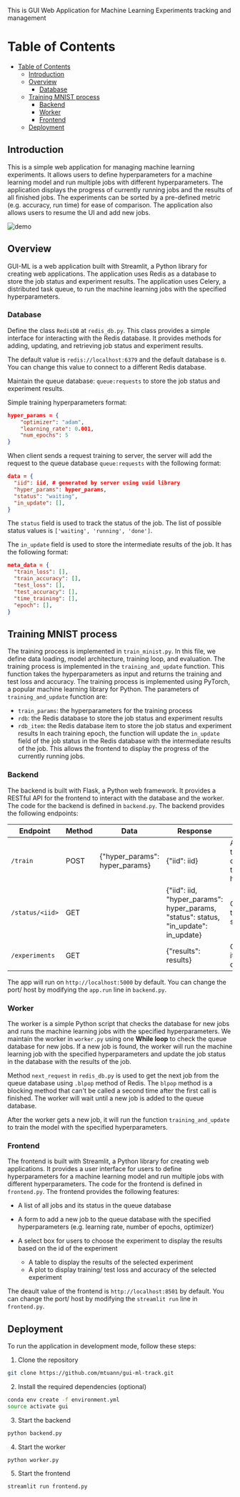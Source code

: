 This is GUI Web Application for Machine Learning Experiments tracking and management

# Table of Contents
- [Table of Contents](#table-of-contents)
  - [Introduction](#introduction)
  - [Overview](#overview)
    - [Database](#database)
  - [Training MNIST process](#training-mnist-process)
    - [Backend](#backend)
    - [Worker](#worker)
    - [Frontend](#frontend)
  - [Deployment](#deployment)
  


## Introduction

This is a simple web application for managing machine learning experiments. It allows users to define hyperparameters for a machine learning model and run multiple jobs with different hyperparameters. The application displays the progress of currently running jobs and the results of all finished jobs. The experiments can be sorted by a pre-defined metric (e.g. accuracy, run time) for ease of comparison. The application also allows users to resume the UI and add new jobs.
<!-- % adding a figure 'demo.png' here -->
![demo](demo.png)

<!-- ## Installation
To install the application, follow these steps:
```bash
git clone https://github.com/mtuann/gui-ml-track.git
cd gui-ml
pip install -r requirements.txt
streamlit run frontend.py
``` -->

## Overview
GUI-ML is a web application built with Streamlit, a Python library for creating web applications. The application uses Redis as a database to store the job status and experiment results. The application uses Celery, a distributed task queue, to run the machine learning jobs with the specified hyperparameters.


### Database

Define the class `RedisDB` at `redis_db.py`. This class provides a simple interface for interacting with the Redis database. It provides methods for adding, updating, and retrieving job status and experiment results.

The default value is `redis://localhost:6379` and the default database is `0`. You can change this value to connect to a different Redis database.

Maintain the queue database: `queue:requests` to store the job status and experiment results.

Simple training hyperparameters format:
```json
hyper_params = {
    "optimizer": "adam",
    "learning_rate": 0.001,
    "num_epochs": 5
}
```
When client sends a request training to server, the server will add the request to the queue database `queue:requests` with the following format:
```json
data = {
  "iid": iid, # generated by server using uuid library
  "hyper_params": hyper_params,
  "status": "waiting",
  "in_update": [],
}
```
The `status` field is used to track the status of the job. The list of possible status values is `['waiting', 'running', 'done']`.

The `in_update` field is used to store the intermediate results of the job. It has the following format:
```json
meta_data = {
  "train_loss": [],
  "train_accuracy": [],
  "test_loss": [],
  "test_accuracy": [],
  "time_training": [],
  "epoch": [],
}
```

## Training MNIST process
The training process is implemented in `train_minist.py`. In this file, we define data loading, model architecture, training loop, and evaluation. The training process is implemented in the `training_and_update` function. This function takes the hyperparameters as input and returns the training and test loss and accuracy. The training process is implemented using PyTorch, a popular machine learning library for Python.
The parameters of `training_and_update` function are:
- `train_params`: the hyperparameters for the training process
- `rdb`: the Redis database to store the job status and experiment results
- `rdb_item`: the Redis database item to store the job status and experiment results
In each training epoch, the function will update the `in_update` field of the job status in the Redis database with the intermediate results of the job. This allows the frontend to display the progress of the currently running jobs.  


### Backend
The backend is built with Flask, a Python web framework. It provides a RESTful API for the frontend to interact with the database and the worker.
The code for the backend is defined in `backend.py`. The backend provides the following endpoints:
<!-- Table of endpoints: -->
| Endpoint | Method | Data | Response |Description |
| --- | --- | --- | --- | --- |
| `/train` | POST | {"hyper_params": hyper_params} | {"iid": iid} | Add a new job to the queue database with the specified hyperparameters |
| `/status/<iid>` | GET | | {"iid": iid, "hyper_params": hyper_params, "status": status, "in_update": in_update} | Get the status of the job with the specified id (iid) |
| `/experiments` | GET | | {"results": results} | Get all jobs and its status in the queue database |

The app will run on `http://localhost:5000` by default. You can change the port/ host by modifying the `app.run` line in `backend.py`.

### Worker
The worker is a simple Python script that checks the database for new jobs and runs the machine learning jobs with the specified hyperparameters.
We maintain the worker in `worker.py` using one **While loop** to check the queue database for new jobs. If a new job is found, the worker will run the machine learning job with the specified hyperparameters and update the job status in the database with the results of the job.

Method `next_request` in `redis_db.py` is used to get the next job from the queue database using `.blpop` method of Redis. The `blpop` method is a blocking method that can't be called a second time after the first call is finished. The worker will wait until a new job is added to the queue database.

After the worker gets a new job, it will run the function `training_and_update` to train the model with the specified hyperparameters.




### Frontend
The frontend is built with Streamlit, a Python library for creating web applications. It provides a user interface for users to define hyperparameters for a machine learning model and run multiple jobs with different hyperparameters.
The code for the frontend is defined in `frontend.py`. The frontend provides the following features:
- A list of all jobs and its status in the queue database

- A form to add a new job to the queue database with the specified hyperparameters (e.g. learning rate, number of epochs, optimizer)

- A select box for users to choose the experiment to display the results based on the id of the experiment
  - A table to display the results of the selected experiment
  - A plot to display training/ test loss and accuracy of the selected experiment



The deault value of the frontend is `http://localhost:8501` by default. You can change the port/ host by modifying the `streamlit run` line in `frontend.py`.



## Deployment
To run the application in development mode, follow these steps:
1. Clone the repository
```bash
git clone https://github.com/mtuann/gui-ml-track.git
```
2. Install the required dependencies (optional)
```bash
conda env create -f environment.yml
source activate gui
```
3. Start the backend
```bash
python backend.py
```
4. Start the worker
```
python worker.py
```
5. Start the frontend
```
streamlit run frontend.py
```